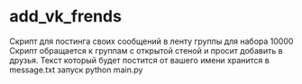 # add_vk_frends
Скрипт для постинга своих сообщений в ленту группы для набора 10000
Скрипт обращается к группам с открытой стеной и просит добавить в друзья.
Текст который будет постится от вашего имени хранится в message.txt
запуск python main.py
